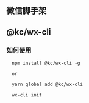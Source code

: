 ## 微信脚手架
## @kc/wx-cli

### 如何使用

```
  npm install @kc/wx-cli -g

  or

  yarn global add @kc/wx-cli

  wx-cli init

```
